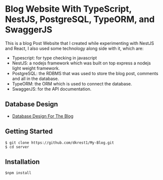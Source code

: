 # Blog Website With TypeScript, NestJS, PostgreSQL, TypeORM, and SwaggerJS

This is a blog Post Website that I created while experimenting with NestJS and React, I also used some technology along side with it, which are:

- Typescript: for type checking in javascript
- NestJS: a nodejs framework which was built on top express a nodejs light weight framework.
- PostgreSQL: the RDBMS that was used to store the blog post, comments and all in the database.
- TypeORM: the ORM which is used to connect the database.
- SwaggerJS: for the API documentation.

## Database Design

- [Database Design For The Blog](https://drawsql.app/teams/oluwatosin/diagrams/blog-database-design/embed)

## Getting Started

```
$ git clone https://github.com/dkrest1/My-Blog.git
$ cd server
```

## Installation

```
$npm install
```
